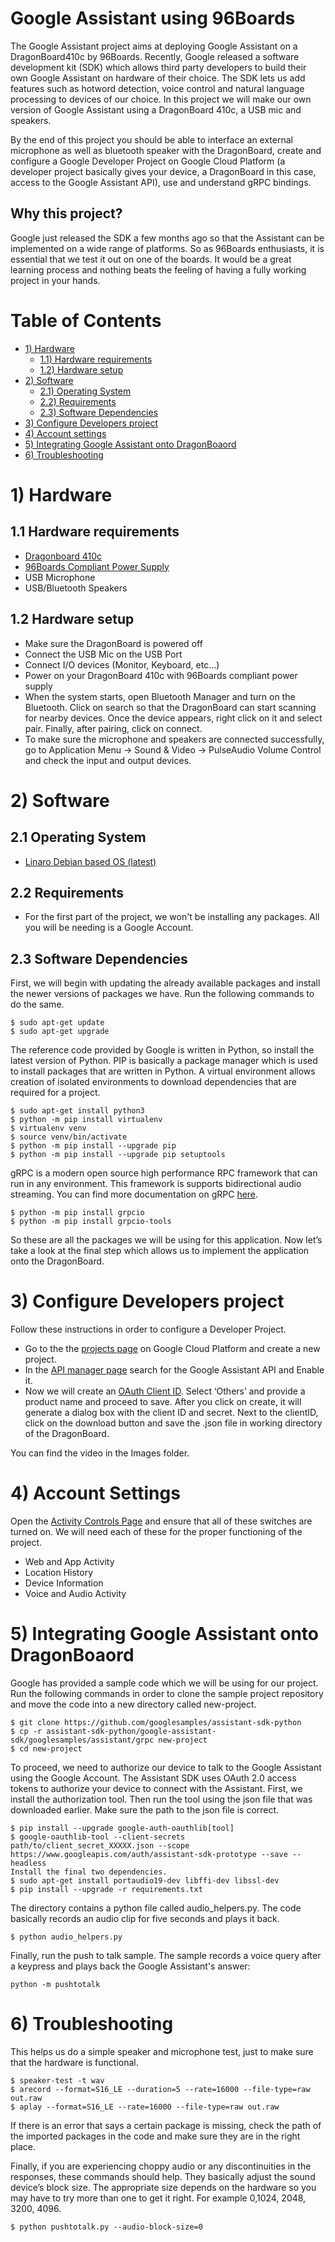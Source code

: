 # Google Assistant using 96Boards
  The Google Assistant project aims at deploying Google Assistant on a DragonBoard410c by 96Boards. Recently, Google released a software development kit (SDK) which allows third party developers to build their own Google Assistant on hardware of their choice. The SDK lets us add features such as hotword detection, voice control and natural language processing to devices of our choice. In this project we will make our own version of Google Assistant using a DragonBoard 410c, a USB mic and speakers.
  
  By the end of this project you should be able to interface an external microphone as well as bluetooth speaker with the DragonBoard, create and configure a Google Developer Project on Google Cloud Platform (a developer project basically gives your device, a DragonBoard in this case, access to the Google Assistant API), use and understand gRPC bindings. 

## Why this project?
  Google just released the SDK a few months ago so that the Assistant can be implemented on a wide range of platforms. So as 96Boards enthusiasts, it is essential that we test it out on one of the boards. It would be a great learning process and nothing beats the feeling of having a fully working project in your hands.

# Table of Contents
- [1) Hardware](#1-hardware)
   - [1.1) Hardware requirements](#11-hardware-requirements)
   - [1.2) Hardware setup](#12-hardware-setup)
- [2) Software](#2-software) 
   - [2.1) Operating System](#21-operating-system)
   - [2.2) Requirements](#22-requirements)
   - [2.3) Software Dependencies](#23-software-dependencies)
- [3) Configure Developers project](#3-configure-developers-project)
- [4) Account settings](#4-account-settings)
- [5) Integrating Google Assistant onto DragonBoaord](#5-integrating-google-assistant-onto-dragonboard)
- [6) Troubleshooting](#6-troubleshooting)
# 1) Hardware

## 1.1 Hardware requirements

- [Dragonboard 410c](http://www.96boards.org/product/dragonboard410c/)
- [96Boards Compliant Power Supply](http://www.96boards.org/product/power/)
- USB Microphone
- USB/Bluetooth Speakers

## 1.2 Hardware setup

- Make sure the DragonBoard is powered off
- Connect the USB Mic on the USB Port
- Connect I/O devices (Monitor, Keyboard, etc...)
- Power on your DragonBoard 410c with 96Boards compliant power supply
- When the system starts, open Bluetooth Manager and turn on the Bluetooth. Click on search so that the DragonBoard can start scanning for nearby devices. Once the device appears, right click on it and select pair. Finally, after pairing, click on connect. 
- To make sure the microphone and speakers are connected successfully, go to Application Menu -> Sound & Video -> PulseAudio Volume Control and check the input and output devices.

# 2) Software

## 2.1 Operating System

- [Linaro Debian based OS (latest)](https://github.com/96boards/documentation/blob/master/ConsumerEdition/DragonBoard-410c/Downloads/Debian.md)

## 2.2 Requirements
- For the first part of the project, we won't be installing any packages. All you will be needing is a Google Account. 

## 2.3 Software Dependencies
First, we will begin with updating the already available packages and install the newer versions of packages we have. Run the following commands to do the same.
```
$ sudo apt-get update
$ sudo apt-get upgrade
```
The reference code provided by Google is written in Python, so install the latest version of Python. PIP is basically a package manager which is used to install packages that are written in Python. A virtual environment allows creation of isolated environments to download dependencies that are required for a project.
```
$ sudo apt-get install python3
$ python -m pip install virtualenv
$ virtualenv venv
$ source venv/bin/activate
$ python -m pip install --upgrade pip
$ python -m pip install --upgrade pip setuptools
```
gRPC is a modern open source high performance RPC framework that can run in any environment. This framework is supports bidirectional audio streaming. You can find more documentation on gRPC [here](http://www.grpc.io/docs/).
```
$ python -m pip install grpcio
$ python -m pip install grpcio-tools
```
So these are all the packages we will be using for this application. Now let’s take a look at the final step which allows us to implement the application onto the DragonBoard.


# 3) Configure Developers project
Follow these instructions in order to configure a Developer Project.

- Go to the the [projects page](https://console.cloud.google.com/cloud-resource-manager) on Google Cloud Platform and create a new project.
- In the [API manager page](https://console.developers.google.com/apis/api/embeddedassistant.googleapis.com/overview?project=dragon-assistant&duration=PT1H) search for the Google Assistant API and Enable it.
- Now we will create an [OAuth Client ID](https://console.developers.google.com/apis/credentials/oauthclient?project=dragon-assistant&pli=1). Select ‘Others’ and provide a product name and proceed to save. After you click on create, it will generate a dialog box with the client ID and secret. Next to the clientID, click on the download button and save the .json file in working directory of the DragonBoard.

You can find the video in the Images folder.
# 4) Account Settings
Open the [Activity Controls Page](https://myaccount.google.com/activitycontrols) and ensure that all of these switches are turned on. We will need each of these for the proper functioning of the project. 
- Web and App Activity
- Location History
- Device Information
- Voice and Audio Activity 

# 5) Integrating Google Assistant onto DragonBoaord
Google has provided a sample code which we will be using for our project. Run the following commands in order to clone the sample project repository and move the code into a new directory called new-project.
```
$ git clone https://github.com/googlesamples/assistant-sdk-python
$ cp -r assistant-sdk-python/google-assistant-sdk/googlesamples/assistant/grpc new-project
$ cd new-project
```
To proceed, we need to authorize our device to talk to the Google Assistant using the Google Account. The Assistant SDK uses OAuth 2.0 access tokens to authorize your device to connect with the Assistant. First, we install the authorization tool. Then run the tool using the json file that was downloaded earlier. Make sure the path to the json file is correct.
```
$ pip install --upgrade google-auth-oauthlib[tool]
$ google-oauthlib-tool --client-secrets path/to/client_secret_XXXXX.json --scope https://www.googleapis.com/auth/assistant-sdk-prototype --save --headless
Install the final two dependencies.
$ sudo apt-get install portaudio19-dev libffi-dev libssl-dev
$ pip install --upgrade -r requirements.txt
```
The directory contains a python file called audio_helpers.py. The code basically records an audio clip for five seconds and plays it back. 
```
$ python audio_helpers.py
```
Finally, run the push to talk sample. The sample records a voice query after a keypress and plays back the Google Assistant's answer:
```
python -m pushtotalk
```
# 6) Troubleshooting
This helps us do a simple speaker and microphone test, just to make sure that the hardware is functional. 
```
$ speaker-test -t wav
$ arecord --format=S16_LE --duration=5 --rate=16000 --file-type=raw out.raw
$ aplay --format=S16_LE --rate=16000 --file-type=raw out.raw
```
If there is an error that says a certain package is missing, check the path of the imported packages in the code and make sure they are in the right place. 

Finally, if you are experiencing choppy audio or any discontinuities in the responses, these commands should help. They basically adjust the sound device’s block size.
The appropriate size depends on the hardware so you may have to try more than one to get it right. For example 0,1024, 2048, 3200, 4096.
```
$ python pushtotalk.py --audio-block-size=0
```
